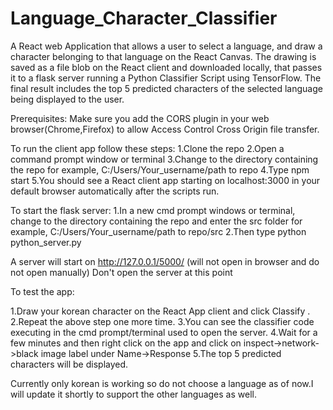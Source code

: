 # Language_Character_Classifier
A React web Application that allows a user to select a language, and draw a character belonging to that language on the React Canvas. The drawing is saved as a file blob on the React client and downloaded locally, that passes it to a flask server running a Python Classifier Script using TensorFlow. The final result includes the top 5 predicted characters of the selected language being displayed to the user.

Prerequisites:
Make sure you add the CORS plugin in your web browser(Chrome,Firefox) to allow Access Control Cross Origin file transfer.

To run the client app follow these steps:
1.Clone the repo
2.Open a command prompt window or terminal
3.Change to the directory containing the repo 
  for example, C:/Users/Your_username/path to repo
4.Type npm start
5.You should see a React client app starting on localhost:3000 in your default browser automatically after the scripts run.

To start the flask server:
1.In a new cmd prompt windows or terminal, change to the directory containing the repo and enter the src folder
  for example, C:/Users/Your_username/path to repo/src
2.Then type python python_server.py

A server will start on http://127.0.0.1/5000/ (will not open in browser and do not open manually)
Don't open the server at this point

To test the app:

1.Draw your korean character on the React App client and click Classify .
2.Repeat the above step one more time.
3.You can see the classifier code executing in the cmd prompt/terminal used to open the server.
4.Wait for a few minutes and then right click on the app and click on inspect->network->black image label under Name->Response
5.The top 5 predicted characters will be displayed.

Currently only korean is working so do not choose a language as of now.I will update it shortly to support the other languages as well.






